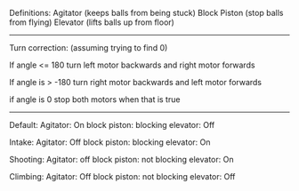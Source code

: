 ﻿Definitions:
	Agitator (keeps balls from being stuck)
	Block Piston (stop balls from flying)
	Elevator (lifts balls up from floor)

-------------------------------------------------------------------------------------

Turn correction:
(assuming trying to find 0)

If angle <= 180
	turn left motor backwards and right motor forwards

If angle is > -180
	turn right motor backwards and left motor forwards

if angle is 0
	stop both motors when that is true

-------------------------------------------------------------------------------------


Default:
	Agitator: On
	block piston: blocking
	elevator: Off

Intake:
	Agitator: Off 
	block piston: blocking
	elevator: On

Shooting:
	Agitator: off
	block piston: not blocking
	elevator: On
	
Climbing:
	Agitator: Off
	block piston: not blocking
	elevator: Off    